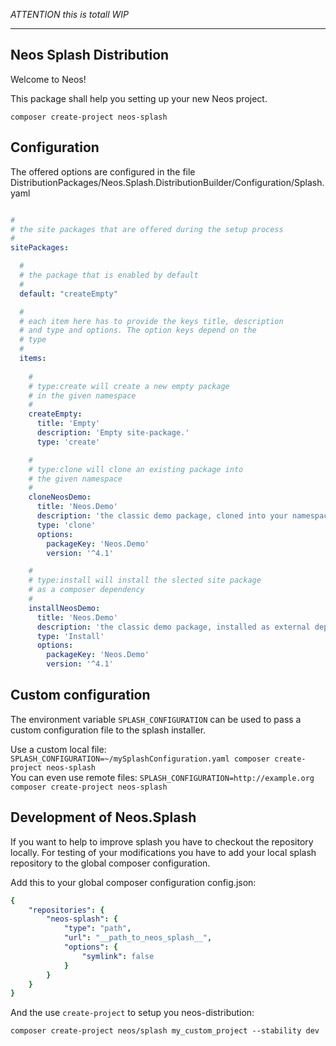 
*ATTENTION this is totall WIP*

------------------------
Neos Splash Distribution
------------------------

Welcome to Neos!


This package shall help you setting up your new Neos project.

`composer create-project neos-splash`

Configuration
-------------

The offered options are configured in the file DistributionPackages/Neos.Splash.DistributionBuilder/Configuration/Splash.yaml

```yaml

#
# the site packages that are offered during the setup process
#
sitePackages:

  # 
  # the package that is enabled by default
  # 
  default: "createEmpty"

  #  
  # each item here has to provide the keys title, description
  # and type and options. The option keys depend on the 
  # type
  # 
  items:
  
    #
    # type:create will create a new empty package
    # in the given namespace
    #
    createEmpty:
      title: 'Empty'
      description: 'Empty site-package.'
      type: 'create'

    #
    # type:clone will clone an existing package into
    # the given namespace
    #
    cloneNeosDemo:
      title: 'Neos.Demo'
      description: 'the classic demo package, cloned into your namespace for local adjustments'
      type: 'clone'
      options:
        packageKey: 'Neos.Demo'
        version: '^4.1'

    #
    # type:install will install the slected site package
    # as a composer dependency
    #
    installNeosDemo:
      title: 'Neos.Demo'
      description: 'the classic demo package, installed as external dependency'
      type: 'Install'
      options:
        packageKey: 'Neos.Demo'
        version: '^4.1'
```

Custom configuration
--------------------

The environment variable `SPLASH_CONFIGURATION` can be used to pass a custom configuration file to the splash installer.

Use a custom local file: `SPLASH_CONFIGURATION=~/mySplashConfiguration.yaml composer create-project neos-splash`  
You can even use remote files: `SPLASH_CONFIGURATION=http://example.org composer create-project neos-splash`  

Development of Neos.Splash
--------------------------

If you want to help to improve splash you have to checkout the repository locally. 
For testing of your modifications you have to add your local splash repository 
to the global composer configuration.

Add this to your global composer configuration config.json:

```yaml
{
    "repositories": {
        "neos-splash": {
            "type": "path",
            "url": "__path_to_neos_splash__",
            "options": {
                "symlink": false
            }
        }
    }
}
```

And the use `create-project` to setup you neos-distribution:

`composer create-project neos/splash my_custom_project --stability dev`

